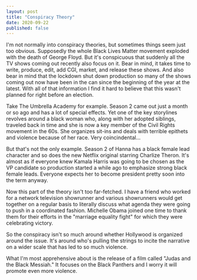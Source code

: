 ```yaml
---
layout: post
title: "Conspiracy Theory"
date: 2020-09-22
published: false
---
```


I'm not normally into conspiracy theories, but sometimes things seem just too obvious. Supposedly the whole Black Lives Matter movement exploded with the death of George Floyd. But it's conspicuous that suddenly all the TV shows coming out recently also focus on it. Bear in mind, it takes time to write, produce, edit, add CGI, market, and release these shows. And also bear in mind that the lockdown shut down production so many of the shows coming out now have been in the can since the beginning of the year at the latest. With all of that information I find it hard to believe that this wasn't planned for right before an election.

Take The Umbrella Academy for example. Season 2 came out just a month or so ago and has a lot of special effects. Yet one of the key storylines revolves around a black woman who, along with her adopted siblings, traveled back in time and she is now a key member of the Civil Rights movement in the 60s. She organizes sit-ins and deals with terrible epithets and violence because of her race. Very coincindental...

But that's not the only example. Season 2 of Hanna has a black female lead character and so does the new Netflix original starring Charlize Theron. It's almost as if everyone knew Kamala Harris was going to be chosen as the VP candidate so production started a while ago to emphasize strong black female leads. Everyone expects her to become president pretty soon into the term anyway.

Now this part of the theory isn't too far-fetched. I have a friend who worked for a network television showrunner and various showrunners would get together on a regular basis to literally discuss what agenda they were going to push in a coordinated fashion. Michelle Obama joined one time to thank them for their efforts in the "marriage equality fight" for which they were celebrating victory.

So the conspiracy isn't so much around whether Hollywood is organized around the issue. It's around who's pulling the strings to incite the narrative on a wider scale that has led to so much violence.

What I'm most apprehensive about is the release of a film called "Judas and the Black Messiah." It focuses on the Black Panthers and I worry it will promote even more violence.
